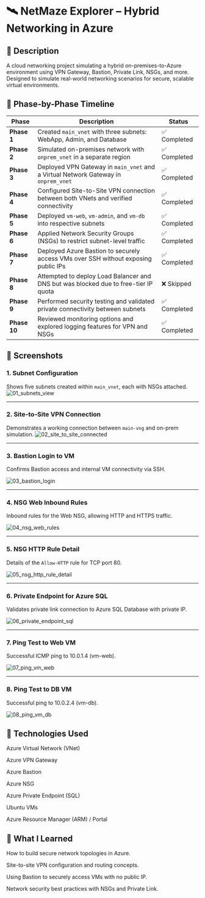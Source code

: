 # 🛰️ NetMaze Explorer – Hybrid Networking in Azure
## 📌 Description
A cloud networking project simulating a hybrid on-premises-to-Azure environment using VPN Gateway, Bastion, Private Link, NSGs, and more. Designed to simulate real-world networking scenarios for secure, scalable virtual environments.
## 📅 Phase-by-Phase Timeline

| Phase       | Description                                                                                     | Status       |
|-------------|-------------------------------------------------------------------------------------------------|--------------|
| **Phase 1** | Created `main_vnet` with three subnets: WebApp, Admin, and Database                             | ✅ Completed |
| **Phase 2** | Simulated on-premises network with `onprem_vnet` in a separate region                           | ✅ Completed |
| **Phase 3** | Deployed VPN Gateway in `main_vnet` and a Virtual Network Gateway in `onprem_vnet`              | ✅ Completed |
| **Phase 4** | Configured Site-to-Site VPN connection between both VNets and verified connectivity             | ✅ Completed |
| **Phase 5** | Deployed `vm-web`, `vm-admin`, and `vm-db` into respective subnets                               | ✅ Completed |
| **Phase 6** | Applied Network Security Groups (NSGs) to restrict subnet-level traffic                         | ✅ Completed |
| **Phase 7** | Deployed Azure Bastion to securely access VMs over SSH without exposing public IPs              | ✅ Completed |
| **Phase 8** | Attempted to deploy Load Balancer and DNS but was blocked due to free-tier IP quota             | ❌ Skipped   |
| **Phase 9** | Performed security testing and validated private connectivity between subnets                   | ✅ Completed |
| **Phase 10**| Reviewed monitoring options and explored logging features for VPN and NSGs                      | ✅ Completed |

## 📸 Screenshots

### 1. Subnet Configuration
Shows five subnets created within `main_vnet`, each with NSGs attached.
![01_subnets_view](https://github.com/user-attachments/assets/83f1aed2-724a-49d7-9a57-d15f7461b408)


---

### 2. Site-to-Site VPN Connection
Demonstrates a working connection between `main-vng` and on-prem simulation.
![02_site_to_site_connected](https://github.com/user-attachments/assets/6ccbc795-c983-491d-a018-7041e7b2c5cf)


---

### 3. Bastion Login to VM
Confirms Bastion access and internal VM connectivity via SSH.

![03_bastion_login](https://github.com/user-attachments/assets/3843ae9e-2fe6-4e3f-9e3e-8a9a8e709dd4)


---

### 4. NSG Web Inbound Rules
Inbound rules for the Web NSG, allowing HTTP and HTTPS traffic.

![04_nsg_web_rules](https://github.com/user-attachments/assets/d225e081-06de-4751-92c5-7700a76d007b)


---

### 5. NSG HTTP Rule Detail
Details of the `Allow-HTTP` rule for TCP port 80.

![05_nsg_http_rule_detail](https://github.com/user-attachments/assets/173da9bf-7a50-48e1-a768-fee05f0ad334)

---

### 6. Private Endpoint for Azure SQL
Validates private link connection to Azure SQL Database with private IP.

![06_private_endpoint_sql](https://github.com/user-attachments/assets/a2e1cc37-d496-4024-a071-2e9413fcf207)

---

### 7. Ping Test to Web VM
Successful ICMP ping to 10.0.1.4 (vm-web).

![07_ping_vm_web](https://github.com/user-attachments/assets/80cb9750-4dbe-4f56-b00a-bfdfd82702f1)


---

### 8. Ping Test to DB VM
Successful ping to 10.0.2.4 (vm-db).

![08_ping_vm_db](https://github.com/user-attachments/assets/b5feeb0e-68de-401d-9d92-2e8c0f69d315)


## 🔧 Technologies Used
Azure Virtual Network (VNet)

Azure VPN Gateway

Azure Bastion

Azure NSG

Azure Private Endpoint (SQL)

Ubuntu VMs

Azure Resource Manager (ARM) / Portal

## 🧠 What I Learned
How to build secure network topologies in Azure.

Site-to-site VPN configuration and routing concepts.

Using Bastion to securely access VMs with no public IP.

Network security best practices with NSGs and Private Link.

